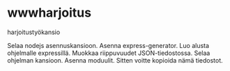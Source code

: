 # wwwharjoitus
harjoitustyökansio

Selaa nodejs asennuskansioon.
Asenna express-generator.
Luo alusta ohjelmalle expressillä.
Muokkaa riippuvuudet JSON-tiedostossa.
Selaa ohjelman kansioon.
Asenna moduulit. Sitten voitte kopioida nämä tiedostot.

